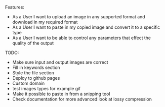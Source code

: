 Features:
- As a User I want to upload an image in any supported format and download in my required format
- As a User I want to paste in my copied image and convert it to a specific type
- As a User I want to be able to control any parameters that effect the quality of the output

TODO:
- Make sure input and output images are correct
- Fill in keywords section
- Style the file section
- Deploy to github pages
- Custom domain
- test images types for example gif
- Make it possible to paste in from a snipping tool
- Check documentation for more advanced look at lossy compression
